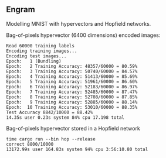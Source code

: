 ## Engram

Modelling MNIST with hypervectors and Hopfield networks.

Bag-of-pixels hypervector (6400 dimensions) encoded images:

```text
Read 60000 training labels
Encoding training images...
Encoding test images...
Epoch:   1 (Bundling)
Epoch:   2 Training Accuracy: 48357/60000 = 80.59%
Epoch:   3 Training Accuracy: 50740/60000 = 84.57%
Epoch:   4 Training Accuracy: 51413/60000 = 85.69%
Epoch:   5 Training Accuracy: 51961/60000 = 86.60%
Epoch:   6 Training Accuracy: 52183/60000 = 86.97%
Epoch:   7 Training Accuracy: 52485/60000 = 87.47%
Epoch:   8 Training Accuracy: 52708/60000 = 87.85%
Epoch:   9 Training Accuracy: 52885/60000 = 88.14%
Epoch:  10 Training Accuracy: 53010/60000 = 88.35%
Test Accuracy 8842/10000 = 88.42%
14.35s user 0.23s system 84% cpu 17.198 total
```

Bag-of-pixels hypervector stored in a Hopfield network 

```text
time cargo run --bin hop --release
correct 8800/10000
13172.99s user 164.83s system 94% cpu 3:56:10.80 total
```
